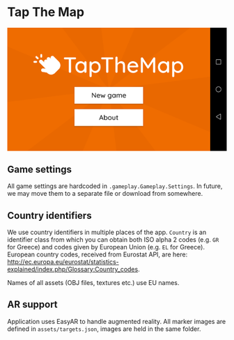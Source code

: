 # Tap The Map

<p align="center">
  <img src="main_menu.png" align="center" alt="Main menu" />
</p>

## Game settings
All game settings are hardcoded in `.gameplay.Gameplay.Settings`. In future, we may move them to a separate file or download from somewhere.

## Country identifiers
We use country identifiers in multiple places of the app. `Country` is an identifier class from which you can obtain both ISO alpha 2 codes (e.g. `GR` for Greece) and codes given by European Union (e.g. `EL` for Greece). European country codes, received from Eurostat API, are here: http://ec.europa.eu/eurostat/statistics-explained/index.php/Glossary:Country_codes.

Names of all assets (OBJ files, textures etc.) use EU names.

## AR support
Application uses EasyAR to handle augmented reality. All marker images are defined in `assets/targets.json`, images are held in the same folder.
